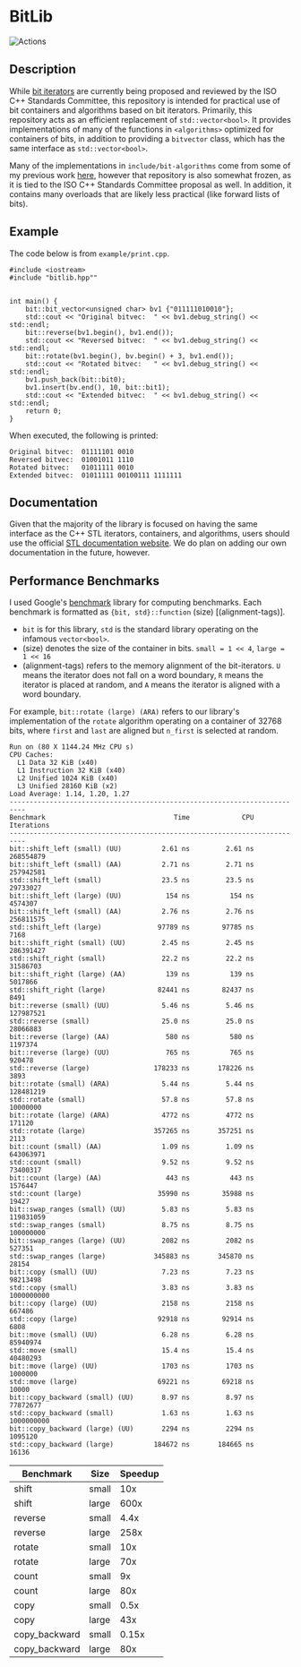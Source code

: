# BitLib

![Actions](https://github.com/bkille/BitLib/actions/workflows/cmake.yml/badge.svg?branch=master)


## Description
While [bit iterators](https://github.com/vreverdy/bit) are currently being proposed and reviewed by the ISO C++ Standards Committee, this repository is intended for practical use of bit containers and algorithms based on bit iterators. Primarily, this repository acts as an efficient replacement of `std::vector<bool>`. It provides implementations of many of the functions in `<algorithms>` optimized for containers of bits, in addition to providing a `bitvector` class, which has the same interface as `std::vector<bool>`.

Many of the implementations in `include/bit-algorithms` come from some of my previous work [here](https://github.com/vreverdy/bit-algorithms), however that repository is also somewhat frozen, as it is tied to the ISO C++ Standards Committee proposal as well. In addition, it contains many overloads that are likely less practical (like forward lists of bits). 

## Example
The code below is from `example/print.cpp`. 
```
#include <iostream>
#include "bitlib.hpp""


int main() {
    bit::bit_vector<unsigned char> bv1 {"011111010010"};
    std::cout << "Original bitvec:  " << bv1.debug_string() << std::endl;
    bit::reverse(bv1.begin(), bv1.end());
    std::cout << "Reversed bitvec:  " << bv1.debug_string() << std::endl;
    bit::rotate(bv1.begin(), bv.begin() + 3, bv1.end());
    std::cout << "Rotated bitvec:   " << bv1.debug_string() << std::endl;
    bv1.push_back(bit::bit0);
    bv1.insert(bv.end(), 10, bit::bit1);
    std::cout << "Extended bitvec:  " << bv1.debug_string() << std::endl;
    return 0;
}
```

When executed, the following is printed:
```
Original bitvec:  01111101 0010
Reversed bitvec:  01001011 1110
Rotated bitvec:   01011111 0010
Extended bitvec:  01011111 00100111 1111111
```

## Documentation
Given that the majority of the library is focused on having the same interface as the C++ STL iterators, containers, and algorithms, users should use the official [STL documentation website](https://en.cppreference.com/). We do plan on adding our own documentation in the future, however. 


## Performance Benchmarks
I used Google's [benchmark](https://github.com/google/benchmark) library for computing benchmarks. Each benchmark is formatted as `{bit, std}::function` (size) [(alignment-tags)].

* `bit` is for this library, `std` is the standard library operating on the infamous `vector<bool>`. 
* (size) denotes the size of the container in bits. `small = 1 << 4`, `large = 1 << 16`
* (alignment-tags) refers to the memory alignment of the bit-iterators. `U` means the iterator does not fall on a word boundary, `R` means the iterator is placed at random, and `A` means the iterator is aligned with a word boundary.

For example, `bit::rotate (large) (ARA)` refers to our library's implementation of the `rotate` algorithm operating on a container of 32768 bits, where `first` and `last` are aligned but `n_first` is selected at random.

```
Run on (80 X 1144.24 MHz CPU s)
CPU Caches:
  L1 Data 32 KiB (x40)
  L1 Instruction 32 KiB (x40)
  L2 Unified 1024 KiB (x40)
  L3 Unified 28160 KiB (x2)
Load Average: 1.14, 1.20, 1.27
--------------------------------------------------------------------------
Benchmark                                Time             CPU   Iterations
--------------------------------------------------------------------------
bit::shift_left (small) (UU)          2.61 ns         2.61 ns    268554879
bit::shift_left (small) (AA)          2.71 ns         2.71 ns    257942581
std::shift_left (small)               23.5 ns         23.5 ns     29733027
bit::shift_left (large) (UU)           154 ns          154 ns      4574307
bit::shift_left (small) (AA)          2.76 ns         2.76 ns    256811575
std::shift_left (large)              97789 ns        97785 ns         7168
bit::shift_right (small) (UU)         2.45 ns         2.45 ns    286391427
std::shift_right (small)              22.2 ns         22.2 ns     31586703
bit::shift_right (large) (AA)          139 ns          139 ns      5017866
std::shift_right (large)             82441 ns        82437 ns         8491
bit::reverse (small) (UU)             5.46 ns         5.46 ns    127987521
std::reverse (small)                  25.0 ns         25.0 ns     28066883
bit::reverse (large) (AA)              580 ns          580 ns      1197374
bit::reverse (large) (UU)              765 ns          765 ns       920478
std::reverse (large)                178233 ns       178226 ns         3893
bit::rotate (small) (ARA)             5.44 ns         5.44 ns    128481219
std::rotate (small)                   57.8 ns         57.8 ns     10000000
bit::rotate (large) (ARA)             4772 ns         4772 ns       171120
std::rotate (large)                 357265 ns       357251 ns         2113
bit::count (small) (AA)               1.09 ns         1.09 ns    643063971
std::count (small)                    9.52 ns         9.52 ns     73400317
bit::count (large) (AA)                443 ns          443 ns      1576447
std::count (large)                   35990 ns        35988 ns        19427
bit::swap_ranges (small) (UU)         5.83 ns         5.83 ns    119831059
std::swap_ranges (small)              8.75 ns         8.75 ns    100000000
bit::swap_ranges (large) (UU)         2082 ns         2082 ns       527351
std::swap_ranges (large)            345883 ns       345870 ns        28154
bit::copy (small) (UU)                7.23 ns         7.23 ns     98213498
std::copy (small)                     3.83 ns         3.83 ns   1000000000
bit::copy (large) (UU)                2158 ns         2158 ns       667486
std::copy (large)                    92918 ns        92914 ns         6808
bit::move (small) (UU)                6.28 ns         6.28 ns     85940974
std::move (small)                     15.4 ns         15.4 ns     40480293
bit::move (large) (UU)                1703 ns         1703 ns      1000000
std::move (large)                    69221 ns        69218 ns        10000
bit::copy_backward (small) (UU)       8.97 ns         8.97 ns     77872677
std::copy_backward (small)            1.63 ns         1.63 ns   1000000000
bit::copy_backward (large) (UU)       2294 ns         2294 ns      1095120
std::copy_backward (large)          184672 ns       184665 ns        16136
```

| Benchmark | Size  | Speedup |
|-----------|-------|---------|
| shift     | small | 10x   |
| shift     | large | 600x    |
| reverse   | small | 4.4x    |
| reverse   | large | 258x    |
| rotate    | small | 10x    |
| rotate    | large | 70x   |
| count     | small | 9x   |
| count     | large | 80x    |
| copy      | small | 0.5x |
| copy      | large | 43x |
| copy_backward      | small | 0.15x |
| copy_backward      | large | 80x |

